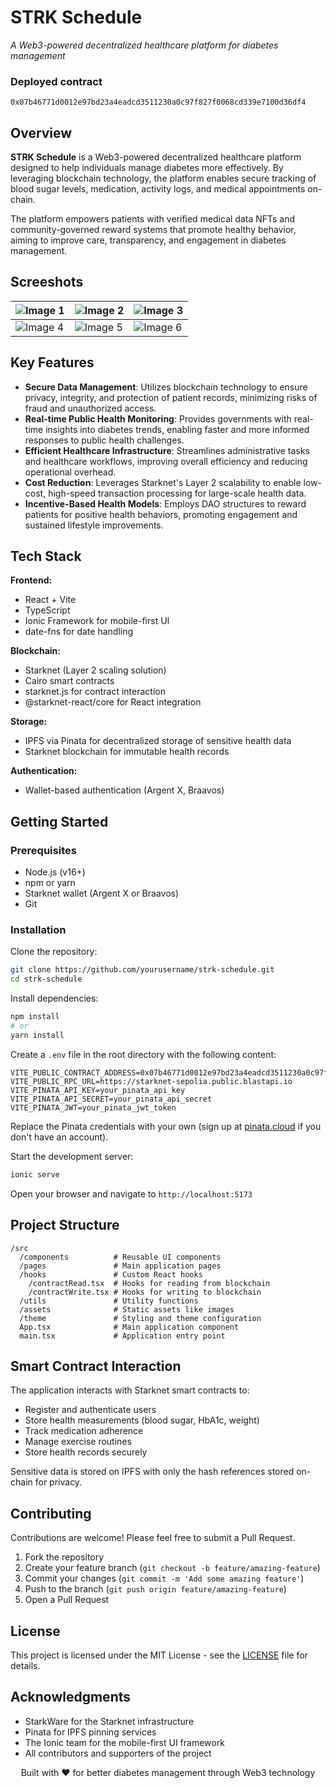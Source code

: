# STRK Schedule

_A Web3-powered decentralized healthcare platform for diabetes management_

### Deployed contract

`0x07b46771d0012e97bd23a4eadcd3511230a0c97f827f0068cd339e7100d36df4`

## Overview

**STRK Schedule** is a Web3-powered decentralized healthcare platform designed to help individuals manage diabetes more effectively. By leveraging blockchain technology, the platform enables secure tracking of blood sugar levels, medication, activity logs, and medical appointments on-chain.

The platform empowers patients with verified medical data NFTs and community-governed reward systems that promote healthy behavior, aiming to improve care, transparency, and engagement in diabetes management.

## Screeshots

| ![Image 1](/public/assets/screenshots/ss1.png) | ![Image 2](/public/assets/screenshots/ss2.png) | ![Image 3](/public/assets/screenshots/ss3.png) |
| ---------------------------------------------- | ---------------------------------------------- | ---------------------------------------------- |
| ![Image 4](/public/assets/screenshots/ss4.png) | ![Image 5](/public/assets/screenshots/ss5.png) | ![Image 6](/public/assets/screenshots/ss6.png) |

## Key Features

- **Secure Data Management**: Utilizes blockchain technology to ensure privacy, integrity, and protection of patient records, minimizing risks of fraud and unauthorized access.
- **Real-time Public Health Monitoring**: Provides governments with real-time insights into diabetes trends, enabling faster and more informed responses to public health challenges.
- **Efficient Healthcare Infrastructure**: Streamlines administrative tasks and healthcare workflows, improving overall efficiency and reducing operational overhead.
- **Cost Reduction**: Leverages Starknet's Layer 2 scalability to enable low-cost, high-speed transaction processing for large-scale health data.
- **Incentive-Based Health Models**: Employs DAO structures to reward patients for positive health behaviors, promoting engagement and sustained lifestyle improvements.

## Tech Stack

**Frontend:**

- React + Vite
- TypeScript
- Ionic Framework for mobile-first UI
- date-fns for date handling

**Blockchain:**

- Starknet (Layer 2 scaling solution)
- Cairo smart contracts
- starknet.js for contract interaction
- @starknet-react/core for React integration

**Storage:**

- IPFS via Pinata for decentralized storage of sensitive health data
- Starknet blockchain for immutable health records

**Authentication:**

- Wallet-based authentication (Argent X, Braavos)

## Getting Started

### Prerequisites

- Node.js (v16+)
- npm or yarn
- Starknet wallet (Argent X or Braavos)
- Git

### Installation

Clone the repository:

```bash
git clone https://github.com/yourusername/strk-schedule.git
cd strk-schedule
```

Install dependencies:

```bash
npm install
# or
yarn install
```

Create a `.env` file in the root directory with the following content:

```env
VITE_PUBLIC_CONTRACT_ADDRESS=0x07b46771d0012e97bd23a4eadcd3511230a0c97f827f0068cd339e7100d36df4
VITE_PUBLIC_RPC_URL=https://starknet-sepolia.public.blastapi.io
VITE_PINATA_API_KEY=your_pinata_api_key
VITE_PINATA_API_SECRET=your_pinata_api_secret
VITE_PINATA_JWT=your_pinata_jwt_token
```

Replace the Pinata credentials with your own (sign up at [pinata.cloud](https://www.pinata.cloud) if you don't have an account).

Start the development server:

```bash
ionic serve
```

Open your browser and navigate to `http://localhost:5173`

## Project Structure

```
/src
  /components          # Reusable UI components
  /pages               # Main application pages
  /hooks               # Custom React hooks
    /contractRead.tsx  # Hooks for reading from blockchain
    /contractWrite.tsx # Hooks for writing to blockchain
  /utils               # Utility functions
  /assets              # Static assets like images
  /theme               # Styling and theme configuration
  App.tsx              # Main application component
  main.tsx             # Application entry point
```

## Smart Contract Interaction

The application interacts with Starknet smart contracts to:

- Register and authenticate users
- Store health measurements (blood sugar, HbA1c, weight)
- Track medication adherence
- Manage exercise routines
- Store health records securely

Sensitive data is stored on IPFS with only the hash references stored on-chain for privacy.

## Contributing

Contributions are welcome! Please feel free to submit a Pull Request.

1. Fork the repository
2. Create your feature branch (`git checkout -b feature/amazing-feature`)
3. Commit your changes (`git commit -m 'Add some amazing feature'`)
4. Push to the branch (`git push origin feature/amazing-feature`)
5. Open a Pull Request

## License

This project is licensed under the MIT License - see the [LICENSE](LICENSE) file for details.

## Acknowledgments

- StarkWare for the Starknet infrastructure
- Pinata for IPFS pinning services
- The Ionic team for the mobile-first UI framework
- All contributors and supporters of the project

<div align="center">
  <p>Built with ❤️ for better diabetes management through Web3 technology</p>
</div>
